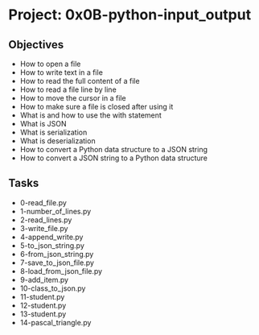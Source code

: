 # Project: 0x0B-python-input_output

## Objectives
+ How to open a file
+ How to write text in a file
+ How to read the full content of a file
+ How to read a file line by line
+ How to move the cursor in a file
+ How to make sure a file is closed after using it
+ What is and how to use the with statement
+ What is JSON
+ What is serialization
+ What is deserialization
+ How to convert a Python data structure to a JSON string
+ How to convert a JSON string to a Python data structure

## Tasks
+ 0-read_file.py
+ 1-number_of_lines.py
+ 2-read_lines.py
+ 3-write_file.py
+ 4-append_write.py
+ 5-to_json_string.py
+ 6-from_json_string.py
+ 7-save_to_json_file.py
+ 8-load_from_json_file.py
+ 9-add_item.py
+ 10-class_to_json.py
+ 11-student.py
+ 12-student.py
+ 13-student.py
+ 14-pascal_triangle.py